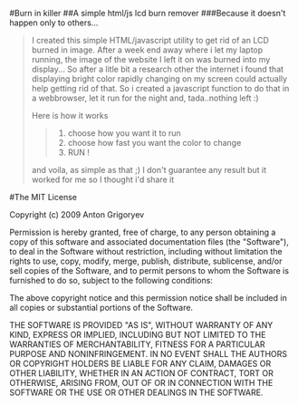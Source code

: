 #Burn in killer
##A simple html/js lcd burn remover
###Because it doesn't happen only to others...

>I created this simple HTML/javascript utility to get rid of an LCD burned in image.
>After a week end away where i let my laptop running, the image of the website I left it on was burned into my display...
>So after a litle bit a research other the internet i found that displaying bright color rapidly changing on my screen could actually help getting rid of that.
>So i created a javascript function to do that in a webbrowser, let it run for the night and, tada..nothing left :)
>
>Here is how it works
>>1. choose how you want it to run
>>2. choose how fast you want the color to change
>>3. RUN !
>
>and voila, as simple as that ;)
>I don't guarantee any result but it worked for me so I thought i'd share it

#The MIT License

Copyright (c) 2009 Anton Grigoryev

Permission is hereby granted, free of charge, to any person obtaining a copy
of this software and associated documentation files (the "Software"), to deal
in the Software without restriction, including without limitation the rights
to use, copy, modify, merge, publish, distribute, sublicense, and/or sell
copies of the Software, and to permit persons to whom the Software is
furnished to do so, subject to the following conditions:

The above copyright notice and this permission notice shall be included in
all copies or substantial portions of the Software.

THE SOFTWARE IS PROVIDED "AS IS", WITHOUT WARRANTY OF ANY KIND, EXPRESS OR
IMPLIED, INCLUDING BUT NOT LIMITED TO THE WARRANTIES OF MERCHANTABILITY,
FITNESS FOR A PARTICULAR PURPOSE AND NONINFRINGEMENT. IN NO EVENT SHALL THE
AUTHORS OR COPYRIGHT HOLDERS BE LIABLE FOR ANY CLAIM, DAMAGES OR OTHER
LIABILITY, WHETHER IN AN ACTION OF CONTRACT, TORT OR OTHERWISE, ARISING FROM,
OUT OF OR IN CONNECTION WITH THE SOFTWARE OR THE USE OR OTHER DEALINGS IN
THE SOFTWARE.